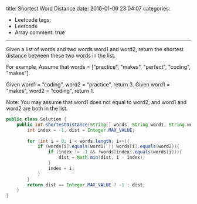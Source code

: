 title: Shortest Word Distance
date: 2016-01-06 23:04:07
categories:
- Leetcode
tags:
- Leetcode
- Array
comment: true
---
Given a list of words and two words word1 and word2, return the shortest distance between these two words in the list.

For example,
Assume that words = ["practice", "makes", "perfect", "coding", "makes"].

Given word1 = “coding”, word2 = “practice”, return 3.
Given word1 = "makes", word2 = "coding", return 1.

Note:
You may assume that word1 does not equal to word2, and word1 and word2 are both in the list.

<!--more-->

```java
public class Solution {
    public int shortestDistance(String[] words, String word1, String word2) {
        int index = -1, dist = Integer.MAX_VALUE;
        
        for (int i = 0; i < words.length; i++){
            if (words[i].equals(word1) || words[i].equals(word2)){
                if (index != -1 && !words[index].equals(words[i])){
                    dist = Math.min(dist, i - index);
                }
                index = i;
            }
        }
        return dist == Integer.MAX_VALUE ? -1 : dist;
    }
}
```